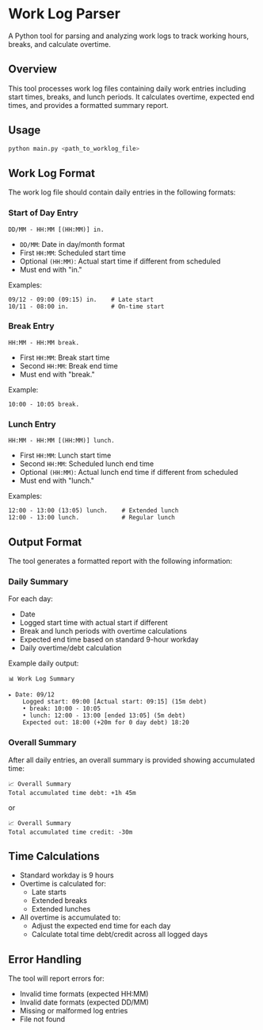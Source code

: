 # Work Log Parser

A Python tool for parsing and analyzing work logs to track working hours, breaks, and calculate overtime.

## Overview

This tool processes work log files containing daily work entries including start times, breaks, and lunch periods. It calculates overtime, expected end times, and provides a formatted summary report.

## Usage

```bash
python main.py <path_to_worklog_file>
```

## Work Log Format

The work log file should contain daily entries in the following formats:

### Start of Day Entry

```
DD/MM - HH:MM [(HH:MM)] in.
```

-   `DD/MM`: Date in day/month format
-   First `HH:MM`: Scheduled start time
-   Optional `(HH:MM)`: Actual start time if different from scheduled
-   Must end with "in."

Examples:

```
09/12 - 09:00 (09:15) in.    # Late start
10/11 - 08:00 in.            # On-time start
```

### Break Entry

```
HH:MM - HH:MM break.
```

-   First `HH:MM`: Break start time
-   Second `HH:MM`: Break end time
-   Must end with "break."

Example:

```
10:00 - 10:05 break.
```

### Lunch Entry

```
HH:MM - HH:MM [(HH:MM)] lunch.
```

-   First `HH:MM`: Lunch start time
-   Second `HH:MM`: Scheduled lunch end time
-   Optional `(HH:MM)`: Actual lunch end time if different from scheduled
-   Must end with "lunch."

Examples:

```
12:00 - 13:00 (13:05) lunch.    # Extended lunch
12:00 - 13:00 lunch.            # Regular lunch
```

## Output Format

The tool generates a formatted report with the following information:

### Daily Summary

For each day:

-   Date
-   Logged start time with actual start if different
-   Break and lunch periods with overtime calculations
-   Expected end time based on standard 9-hour workday
-   Daily overtime/debt calculation

Example daily output:

```
📊 Work Log Summary

▸ Date: 09/12
    Logged start: 09:00 [Actual start: 09:15] (15m debt)
    • break: 10:00 - 10:05
    • lunch: 12:00 - 13:00 [ended 13:05] (5m debt)
    Expected out: 18:00 (+20m for 0 day debt) 18:20
```

### Overall Summary

After all daily entries, an overall summary is provided showing accumulated time:

```
📈 Overall Summary
Total accumulated time debt: +1h 45m
```

or

```
📈 Overall Summary
Total accumulated time credit: -30m
```

## Time Calculations

-   Standard workday is 9 hours
-   Overtime is calculated for:
    -   Late starts
    -   Extended breaks
    -   Extended lunches
-   All overtime is accumulated to:
    -   Adjust the expected end time for each day
    -   Calculate total time debt/credit across all logged days

## Error Handling

The tool will report errors for:

-   Invalid time formats (expected HH:MM)
-   Invalid date formats (expected DD/MM)
-   Missing or malformed log entries
-   File not found
